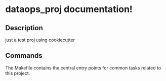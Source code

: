 # dataops_proj documentation!

## Description

just a test proj using cookiecutter

## Commands

The Makefile contains the central entry points for common tasks related to this project.

